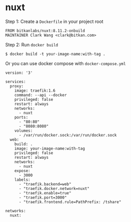 # nuxt

Step 1: Create a `Dockerfile` in your project root
```
FROM bitkanlabs/nuxt:8.11.2-onbuild
MAINTAINER Clark Wang <clark@bitkan.com>
```

Step 2: Run `docker build`
```
$ docker build -t your-image-name:with-tag .
```

Or you can use docker compose with `docker-compose.yml`
```
version: '3'

services:
  proxy:
    image: traefik:1.6
    command: --api --docker
    privileged: false
    restart: always
    networks:
      - nuxt
    ports:
      - "80:80"
      - "8080:8080"
    volumes:
      - /var/run/docker.sock:/var/run/docker.sock
  web:
    build: .
    image: your-image-name:with-tag
    privileged: false
    restart: always
    networks:
      - nuxt
    expose:
      - 3000
    labels:
      - "traefik.backend=web"
      - "traefik.docker.network=nuxt"
      - "traefik.enable=true"
      - "traefik.port=3000"
      - "traefik.frontend.rule=PathPrefix: /tshare"

networks:
  nuxt:
```
